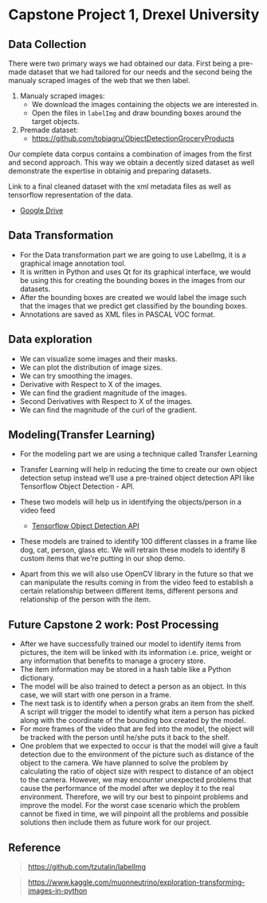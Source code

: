 # Capstone Project 1, Drexel University
## Data Collection
There were two primary ways we had obtained our data. First being a pre-made dataset that we had tailored for our needs and the second being the manualy scraped images of the web that we then label.

1. Manualy scraped images:
    - We download the images containing the objects we are interested in.
    - Open the files in `labelImg` and draw bounding boxes around the target objects. 
2. Premade dataset:
    - https://github.com/tobiagru/ObjectDetectionGroceryProducts

Our complete data corpus contains a combination of images from the first and second approach. This way we obtain a decently sized dataset as well demonstrate the expertise in obtainig and preparing datasets. 

Link to a final cleaned dataset with the xml metadata files as well as tensorflow representation of the data. 
- [Google Drive](https://drive.google.com/drive/folders/17BqR0APW45aGXbQR9VqAN1oVrTyK7uWe?usp=sharing)

## Data Transformation
- For the Data transformation part we are going to use LabelImg, it is a graphical image annotation tool.
- It is written in Python and uses Qt for its graphical interface, we would be using this for creating the bounding boxes in the images from our datasets.
- After the bounding boxes are created we would label the image such that the images that we predict get classified by the bounding boxes.
- Annotations are saved as XML files in PASCAL VOC format.
 

## Data exploration
  - We can visualize some images and their masks.
  - We can plot the distribution of image sizes.
  - We can try smoothing the images.
  - Derivative with Respect to X of the images.
  - We can find the gradient magnitude of the images.
  - Second Derivatives with Respect to X of the images.
  - We can find the magnitude of the curl of the gradient.



## Modeling(Transfer Learning)
- For the modeling part we are using a technique called Transfer Learning
- Transfer Learning will help in reducing the time to create our own object detection setup instead we’ll use a pre-trained object detection API like Tensorflow Object Detection - API.
- These two models will help us in identifying the objects/person in a video feed
  - [Tensorflow Object Detection API](https://github.com/tensorflow/models/tree/master/research/object_detection)

- These models are trained to identify 100 different classes in a frame like dog, cat, person, glass etc. We will retrain these models to identify 8 custom items that we’re putting in our shop demo.
- Apart from this we will also use OpenCV library in the future so that we can manipulate the results coming in from the video feed to establish a certain relationship between different items, different persons and relationship of the person with the item.

## Future Capstone 2 work: Post Processing
- After we have successfully trained our model to identify items from pictures, the item will be linked with its information i.e. price, weight or any information that benefits to manage a grocery store.
- The item information may be stored in a hash table like a Python dictionary.
- The model will be also trained to detect a person as an object. In this case, we will start with one person in a frame.
- The next task is to identify when a person grabs an item from the shelf. A script will trigger the model to identify what item a person has picked along with the coordinate of the bounding box created by the model.
- For more frames of the video that are fed into the model, the object will be tracked with the person until he/she puts it back to the shelf.
- One problem that we expected to occur is that the model will give a fault detection due to the environment of the picture such as distance of the object to the camera. We have planned to solve the problem by calculating the ratio of object size with respect to distance of an object to the camera. However, we may encounter unexpected problems that cause the performance of the model after we deploy it to the real environment. Therefore, we will try our best to pinpoint problems and improve the model. For the worst case scenario which the problem cannot be fixed in time, we will pinpoint all the problems and possible solutions then include them as future work for our project. 

## Reference

> https://github.com/tzutalin/labelImg

> https://www.kaggle.com/muonneutrino/exploration-transforming-images-in-python